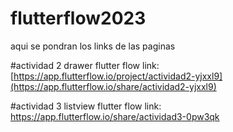 # flutterflow2023
aqui se pondran los links de las paginas 

#actividad 2 drawer flutter flow
link: [https://app.flutterflow.io/project/actividad2-yjxxl9](https://app.flutterflow.io/share/actividad2-yjxxl9)

#actividad 3 listview flutter flow
link: https://app.flutterflow.io/share/actividad3-0pw3qk
